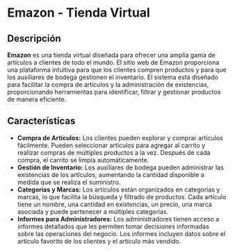 # Emazon - Tienda Virtual

## Descripción

**Emazon** es una tienda virtual diseñada para ofrecer una amplia gama de artículos a clientes de todo el mundo. El sitio web de Emazon proporciona una plataforma intuitiva para que los clientes compren productos y para que los auxiliares de bodega gestionen el inventario. El sistema está diseñado para facilitar la compra de artículos y la administración de existencias, proporcionando herramientas para identificar, filtrar y gestionar productos de manera eficiente.

## Características

- **Compra de Artículos:** Los clientes pueden explorar y comprar artículos fácilmente. Pueden seleccionar artículos para agregar al carrito y realizar compras de múltiples productos a la vez. Después de cada compra, el carrito se limpia automáticamente.
- **Gestión de Inventario:** Los auxiliares de bodega pueden administrar las existencias de los artículos, aumentando la cantidad disponible a medida que se realiza el suministro.
- **Categorías y Marcas:** Los artículos están organizados en categorías y marcas, lo que facilita la búsqueda y filtrado de productos. Cada artículo tiene un nombre, una cantidad en existencias, un precio, una marca asociada y puede pertenecer a múltiples categorías.
- **Informes para Administradores:** Los administradores tienen acceso a informes detallados que les permiten tomar decisiones informadas sobre las operaciones del negocio. Los informes incluyen datos sobre el artículo favorito de los clientes y el artículo más vendido.
